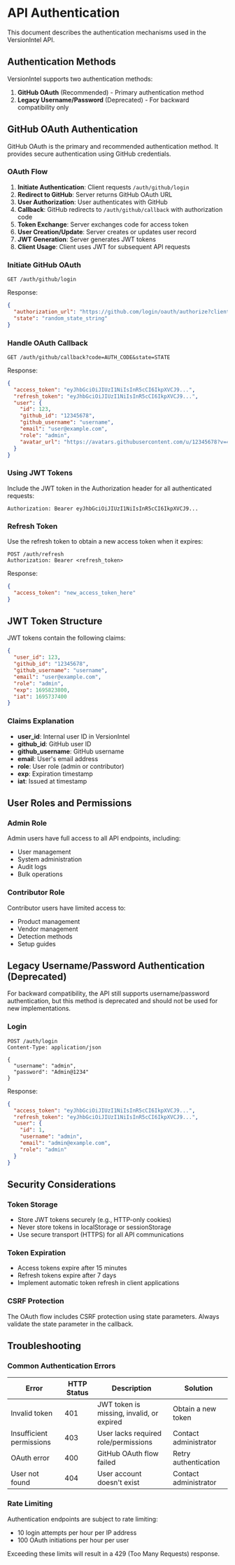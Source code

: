 # API Authentication

This document describes the authentication mechanisms used in the VersionIntel API.

## Authentication Methods

VersionIntel supports two authentication methods:

1. **GitHub OAuth** (Recommended) - Primary authentication method
2. **Legacy Username/Password** (Deprecated) - For backward compatibility only

## GitHub OAuth Authentication

GitHub OAuth is the primary and recommended authentication method. It provides secure authentication using GitHub credentials.

### OAuth Flow

1. **Initiate Authentication**: Client requests `/auth/github/login`
2. **Redirect to GitHub**: Server returns GitHub OAuth URL
3. **User Authorization**: User authenticates with GitHub
4. **Callback**: GitHub redirects to `/auth/github/callback` with authorization code
5. **Token Exchange**: Server exchanges code for access token
6. **User Creation/Update**: Server creates or updates user record
7. **JWT Generation**: Server generates JWT tokens
8. **Client Usage**: Client uses JWT for subsequent API requests

### Initiate GitHub OAuth

```
GET /auth/github/login
```

Response:
```json
{
  "authorization_url": "https://github.com/login/oauth/authorize?client_id=...&redirect_uri=...&state=...",
  "state": "random_state_string"
}
```

### Handle OAuth Callback

```
GET /auth/github/callback?code=AUTH_CODE&state=STATE
```

Response:
```json
{
  "access_token": "eyJhbGciOiJIUzI1NiIsInR5cCI6IkpXVCJ9...",
  "refresh_token": "eyJhbGciOiJIUzI1NiIsInR5cCI6IkpXVCJ9...",
  "user": {
    "id": 123,
    "github_id": "12345678",
    "github_username": "username",
    "email": "user@example.com",
    "role": "admin",
    "avatar_url": "https://avatars.githubusercontent.com/u/12345678?v=4"
  }
}
```

### Using JWT Tokens

Include the JWT token in the Authorization header for all authenticated requests:

```
Authorization: Bearer eyJhbGciOiJIUzI1NiIsInR5cCI6IkpXVCJ9...
```

### Refresh Token

Use the refresh token to obtain a new access token when it expires:

```
POST /auth/refresh
Authorization: Bearer <refresh_token>
```

Response:
```json
{
  "access_token": "new_access_token_here"
}
```

## JWT Token Structure

JWT tokens contain the following claims:

```json
{
  "user_id": 123,
  "github_id": "12345678",
  "github_username": "username",
  "email": "user@example.com",
  "role": "admin",
  "exp": 1695823800,
  "iat": 1695737400
}
```

### Claims Explanation

- **user_id**: Internal user ID in VersionIntel
- **github_id**: GitHub user ID
- **github_username**: GitHub username
- **email**: User's email address
- **role**: User role (admin or contributor)
- **exp**: Expiration timestamp
- **iat**: Issued at timestamp

## User Roles and Permissions

### Admin Role

Admin users have full access to all API endpoints, including:
- User management
- System administration
- Audit logs
- Bulk operations

### Contributor Role

Contributor users have limited access to:
- Product management
- Vendor management
- Detection methods
- Setup guides

## Legacy Username/Password Authentication (Deprecated)

For backward compatibility, the API still supports username/password authentication, but this method is deprecated and should not be used for new implementations.

### Login

```
POST /auth/login
Content-Type: application/json

{
  "username": "admin",
  "password": "Admin@1234"
}
```

Response:
```json
{
  "access_token": "eyJhbGciOiJIUzI1NiIsInR5cCI6IkpXVCJ9...",
  "refresh_token": "eyJhbGciOiJIUzI1NiIsInR5cCI6IkpXVCJ9...",
  "user": {
    "id": 1,
    "username": "admin",
    "email": "admin@example.com",
    "role": "admin"
  }
}
```

## Security Considerations

### Token Storage

- Store JWT tokens securely (e.g., HTTP-only cookies)
- Never store tokens in localStorage or sessionStorage
- Use secure transport (HTTPS) for all API communications

### Token Expiration

- Access tokens expire after 15 minutes
- Refresh tokens expire after 7 days
- Implement automatic token refresh in client applications

### CSRF Protection

The OAuth flow includes CSRF protection using state parameters. Always validate the state parameter in the callback.

## Troubleshooting

### Common Authentication Errors

| Error | HTTP Status | Description | Solution |
|-------|-------------|-------------|----------|
| Invalid token | 401 | JWT token is missing, invalid, or expired | Obtain a new token |
| Insufficient permissions | 403 | User lacks required role/permissions | Contact administrator |
| OAuth error | 400 | GitHub OAuth flow failed | Retry authentication |
| User not found | 404 | User account doesn't exist | Contact administrator |

### Rate Limiting

Authentication endpoints are subject to rate limiting:
- 10 login attempts per hour per IP address
- 100 OAuth initiations per hour per user

Exceeding these limits will result in a 429 (Too Many Requests) response.